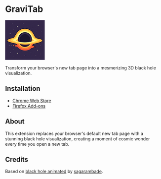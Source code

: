 # GraviTab

![GraviTab](icons/icon128.png)

Transform your browser's new tab page into a mesmerizing 3D black hole visualization.

## Installation

- [Chrome Web Store]()
- [Firefox Add-ons]()

## About

This extension replaces your browser's default new tab page with a stunning black hole visualization, creating a moment of cosmic wonder every time you open a new tab.

## Credits

Based on [black hole animated](https://jsfeed.io/code/6e37r7to76/black-hole-animated) by [sagarambade](https://jsfeed.io/sagarambade).
